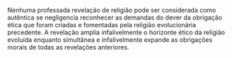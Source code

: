 ﻿Nenhuma professada revelação de religião pode ser considerada como autêntica se negligencia reconhecer as demandas do dever da obrigação ética que foram criadas e fomentadas pela religião evolucionária precedente. A revelação amplia infalivelmente o horizonte ético da religião evoluída enquanto simultânea e infalivelmente expande as obrigações morais de todas as revelações anteriores.